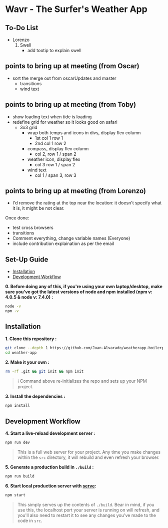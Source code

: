 # Wavr - The Surfer's Weather App

## To-Do List
- Lorenzo
    1. Swell
        - add tootip to explain swell

## points to bring up at meeting (from Oscar)
- sort the merge out from oscarUpdates and master
	- transitions
	- wind text

## points to bring up at meeting (from Toby)
- show loading text when tide is loading
- redefine grid for weather so it looks good on safari
    - 3x3 grid
        - wrap both temps and icons in divs, display flex column
            - 1st col 1 row 1
            - 2nd col 1 row 2
        - compass, display flex column
            - col 2, row 1 / span 2
        - weather icon, display flex
            - col 3 row 1 / span 2
        - wind text
            - col 1 / span 3, row 3

## points to bring up at meeting (from Lorenzo)
- I'd remove the rating at the top near the location: it doesn't specify what it is, it might be not clear.

Once done:
- test cross browsers
- transitions
- Comment everything, change variable names (Everyone)
- include contribution explaination as per the email

## Set-Up Guide
- [Installation](#installation)
- [Development Workflow](#development-workflow)

**0. Before doing any of this, if you're using your own laptop/desktop, make sure you've got the latest versions of node and npm installed (npm v: 4.0.5 & node v: 7.4.0) :**

```sh
node -v
npm -v
```

## Installation

**1. Clone this repository :**

```sh
git clone --depth 1 https://github.com/Juan-Alvarado/weatherapp-boilerplate.git weather-app
cd weather-app
```

**2. Make it your own :**

```sh
rm -rf .git && git init && npm init
```

> :information_source: Command above re-initializes the repo and sets up your NPM project.


**3. Install the dependencies :**

```sh
npm install
```

## Development Workflow


**4. Start a live-reload development server :**

```sh
npm run dev
```

> This is a full web server for your project. Any time you make changes within the `src` directory, it will rebuild and even refresh your browser.


**5. Generate a production build in `./build` :**

```sh
npm run build
```

**6. Start local production server with [serve](https://github.com/zeit/serve):**

```sh
npm start
```

> This simply serves up the contents of `./build`. Bear in mind, if you use this, the localhost port your server is running on will refresh, and you'll also need to restart it to see any changes you've made to the code in `src`.

